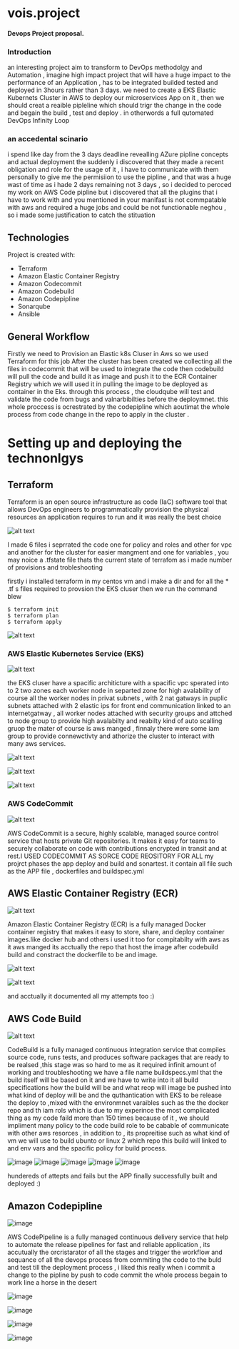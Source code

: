 # vois.project 

#### Devops Project proposal.


### Introduction
an interesting project aim to transform to DevOps methodolgy and Automation , imagine high impact project that will have a huge impact to the performance of an Application , has to be integrated builded tested and deployed in 3hours rather than 3 days. we need to create a EKS Elastic Kubernets Cluster in AWS to deploy our microservices App on it , then we should creat a reaible pipleline which should trigr the change in the code and begain the build , test and deploy . in otherwords a full qutomated DevOps Infinity Loop  


### an accedental scinario
i spend like day from the 3 days deadline revealling AZure pipline concepts and actual deployment the suddenly i discovered that they made a recent obligation and role for the usage of it , i have to communicate with them personally to give me the permisiion to use the pipline , and that was a huge wast of time as i hade 2 days remaining not 3 days , so i decided to percced my work on AWS Code pipline but i discovered that all the plugins that i have to work with and you mentioned in your manifast is not commpatable with aws and required a huge jobs and could be not functionable neghou , so i made some justification to catch the stituation 

## Technologies

Project is created with:

* Terraform
* Amazon Elastic Container Registry 
* Amazon Codecommit 
* Amazon Codebuild  
* Amazon Codepipline 
* Sonarqube
* Ansible

## General  Workflow 

Firstly we need to Provision an Elastic k8s Cluser in Aws so we used Terraform for this job After the cluster has been created we collecting all the files in codecommit that will be used to integrate the code then codebuild will pull the code and build it as image and push it to the ECR Container Registry which we will used it in pulling the image to be deployed as container in the Eks. through this process , the cloudqube will test and validate the code from bugs and valnarbibilties before the deploymnet. this whole proccess is ocrestrated by the codepipline which aoutimat the whole process from code change in the repo to apply in the cluster .

# Setting up and deploying the technonlgys





## Terraform

Terraform is an open source infrastructure as code (IaC) software tool that allows DevOps engineers to programmatically provision the physical resources an application requires to run and it was really the best choice 

![alt text](https://github.com/xsalahdinX/vois.project/blob/main/pics/tr2.jpg)



I made 6 files i seprrated the code one for policy and roles and other for vpc and another for the cluster for easier mangment and one for variables , you may noice a .tfstate file thats the current state of terrafom as i made number of provisions and trobleshooting 

firstly i installed terraform in my centos vm and i make a dir and for all the * .tf s files required to provsion the EKS cluser then we run the command blew


```
$ terraform init
$ terraform plan
$ terraform apply
```

![alt text](https://github.com/xsalahdinX/vois.project/blob/main/pics/ter3.jpg)














### AWS Elastic Kubernetes Service (EKS)

![alt text](https://github.com/xsalahdinX/vois.project/blob/main/pics/eks%20cluster.png)


the EKS cluser have a spacific architicture with a spacific vpc sperated into to 2 two zones each worker node in separted zone for high avalability
of course all the worker nodes in privat subnets , with 2 nat gatways in puplic subnets attached with 2 elastic ips for front end communication linked to an internetgatway , all worker nodes attached with security groups and attched to node group to provide high avalabilty and reabilty kind of auto scalling gruop the mater of course is aws manged , finnaly there were some iam group to provide connewctivty and athorize the cluster to interact with many aws services. 

![alt text](https://github.com/xsalahdinX/vois.project/blob/main/pics/eksssssssssssss.jpg)

![alt text](https://github.com/xsalahdinX/vois.project/blob/main/pics/eks2.jpg)

![alt text](https://github.com/xsalahdinX/vois.project/blob/main/pics/eks%203.jpg)














### AWS CodeCommit


![alt text](https://github.com/xsalahdinX/vois.project/blob/main/pics/repo1.jpg)


AWS CodeCommit is a secure, highly scalable, managed source control service that hosts private Git repositories. It makes it easy for teams to securely collaborate on code with contributions encrypted in transit and at rest.I USED CODECOMMIT AS SORCE CODE REOSITORY FOR ALL my projrct phases  the app deploy and build and sonartest.  it contain all file such as the APP file , dockerfiles and buildspec.yml






## AWS Elastic Container Registry (ECR)



![alt text](https://github.com/xsalahdinX/vois.project/blob/main/pics/ecr1.jpg)


Amazon Elastic Container Registry (ECR) is a fully managed Docker container registry that makes it easy to store, share, and deploy container images.like docker hub and others i used it too for compitabilty with aws as it aws manged its acctually the repo that host the image after codebuild build and constract the dockerfile to be and image. 

![alt text](https://github.com/xsalahdinX/vois.project/blob/main/pics/ecr2.jpg)

![alt text](https://github.com/xsalahdinX/vois.project/blob/main/pics/ecr5.jpg)

and acctually it documented all my attempts too :)

## AWS Code Build   




![alt text](https://github.com/xsalahdinX/vois.project/blob/main/pics/build1.jpg)

CodeBuild is a fully managed continuous integration service that compiles source code, runs tests, and produces software packages that are ready to be realsed ,this stage was so hard to me as it required infinit amount of working and troubleshooting we have a file name buildspecs.yml that the build itself will be based on it and we have to write into it all build specifications how the build will be and what reop will image be pushed into what kind of deploy will be and the quthantication with EKS to be release the deploy to ,mixed with the environmnet varaibles such as the the docker repo and th iam rols which is due to my experince the most complicated thing as my code faild more than 150 times because of it , we should impliment many policy to the code build role to be cabable of communicate with other aws resorces , in addition to , its propreitise such as what kind of vm we will use to build ubunto or linux 2 which repo this build will linked to and env vars and the spacific policy for build process.

![image](https://github.com/xsalahdinX/vois.project/blob/main/pics/build2.jpg)
![image](https://github.com/xsalahdinX/vois.project/blob/main/pics/build3.jpg)
![image](https://github.com/xsalahdinX/vois.project/blob/main/pics/build4.jpg)
![image](https://github.com/xsalahdinX/vois.project/blob/main/pics/build4.jpg)
![image](https://github.com/xsalahdinX/vois.project/blob/main/pics/build7.jpg)

hundereds of attepts and fails but the APP finally successfully built and deployed :)

## Amazon Codepipline 



![image](https://github.com/xsalahdinX/vois.project/blob/main/pics/pip0.jpg)

AWS CodePipeline is a fully managed continuous delivery service that help to automate the release pipelines for fast and reliable application , its accutually the orcristarator of all the stages and trigger the workflow and sequance of all the devops process from commiting the code to the buld and test till the deployment process , i liked this really when i commit a change to the pipline by push to code commit the whole process begain to work line a horse in the desert

![image](https://github.com/xsalahdinX/vois.project/blob/main/pics/pip1.jpg)


![image](https://github.com/xsalahdinX/vois.project/blob/main/pics/pip2.jpg)


![image](https://github.com/xsalahdinX/vois.project/blob/main/pics/pip4.jpg)


![image](https://github.com/xsalahdinX/vois.project/blob/main/pics/pip5.jpg)













































